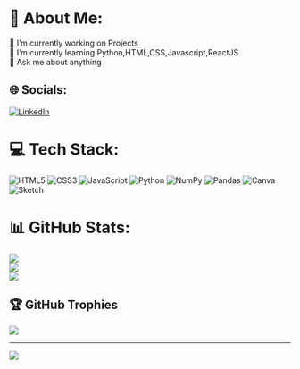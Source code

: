 # 💫 About Me:
🔭 I’m currently working on Projects<br>🌱 I’m currently learning Python,HTML,CSS,Javascript,ReactJS<br>💬 Ask me about anything<br>


## 🌐 Socials:
[![LinkedIn](https://img.shields.io/badge/LinkedIn-%230077B5.svg?logo=linkedin&logoColor=white)](https://linkedin.com/in/www.linkedin.com/in/surajkewat) 

# 💻 Tech Stack:
![HTML5](https://img.shields.io/badge/html5-%23E34F26.svg?style=plastic&logo=html5&logoColor=white) ![CSS3](https://img.shields.io/badge/css3-%231572B6.svg?style=plastic&logo=css3&logoColor=white) ![JavaScript](https://img.shields.io/badge/javascript-%23323330.svg?style=plastic&logo=javascript&logoColor=%23F7DF1E) ![Python](https://img.shields.io/badge/python-3670A0?style=plastic&logo=python&logoColor=ffdd54) ![NumPy](https://img.shields.io/badge/numpy-%23013243.svg?style=plastic&logo=numpy&logoColor=white) ![Pandas](https://img.shields.io/badge/pandas-%23150458.svg?style=plastic&logo=pandas&logoColor=white) ![Canva](https://img.shields.io/badge/Canva-%2300C4CC.svg?style=plastic&logo=Canva&logoColor=white) ![Sketch](https://img.shields.io/badge/Sketch-FFB387?style=plastic&logo=sketch&logoColor=black)
# 📊 GitHub Stats:
![](https://github-readme-stats.vercel.app/api?username=surajkewat72&theme=blue_navy&hide_border=false&include_all_commits=true&count_private=true)<br/>
![](https://nirzak-streak-stats.vercel.app/?user=surajkewat72&theme=blue_navy&hide_border=false)<br/>
![](https://github-readme-stats.vercel.app/api/top-langs/?username=surajkewat72&theme=blue_navy&hide_border=false&include_all_commits=true&count_private=true&layout=compact)

## 🏆 GitHub Trophies
![](https://github-profile-trophy.vercel.app/?username=surajkewat72&theme=radical&no-frame=false&no-bg=true&margin-w=4)

---
[![](https://visitcount.itsvg.in/api?id=surajkewat72&icon=0&color=0)](https://visitcount.itsvg.in)

<!-- Proudly created with GPRM ( https://gprm.itsvg.in ) -->
